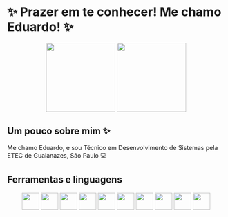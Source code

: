# ✨ Prazer em te conhecer! Me chamo Eduardo! ✨

<p align="center">
  <img height="160em" src="https://github-readme-stats.vercel.app/api/?username=edufrn&show_icons=true&theme=radical&count_private=true"/>
  <img height="160em" src="https://github-readme-stats.vercel.app/api/top-langs/?username=edufrn&theme=radical&layout=compact"/>
</p>

## Um pouco sobre mim ✨
Me chamo Eduardo, e sou Técnico em Desenvolvimento de Sistemas pela ETEC de Guaianazes, São Paulo 💻

## Ferramentas e linguagens
<p align="center">
  <img height="40" src="https://cdn.jsdelivr.net/gh/devicons/devicon/icons/html5/html5-original.svg" />
  <img height="40" src="https://cdn.jsdelivr.net/gh/devicons/devicon/icons/css3/css3-original.svg" />
  <img height="40" src="https://cdn.jsdelivr.net/gh/devicons/devicon/icons/javascript/javascript-original.svg" />
  <img height="40" src="https://cdn.jsdelivr.net/gh/devicons/devicon/icons/php/php-original.svg" />
  <img height="40" src="https://cdn.jsdelivr.net/gh/devicons/devicon/icons/laravel/laravel-plain.svg" />
  <img height="40" src="https://cdn.jsdelivr.net/gh/devicons/devicon/icons/mysql/mysql-original.svg" />
  <img height="40" src="https://cdn.jsdelivr.net/gh/devicons/devicon/icons/java/java-original.svg" />
  <img height="40" src="https://cdn.jsdelivr.net/gh/devicons/devicon/icons/python/python-original.svg" />
  <img height="40" src="https://cdn.jsdelivr.net/gh/devicons/devicon/icons/react/react-original.svg" />
  <img height="40" src="https://cdn.jsdelivr.net/gh/devicons/devicon/icons/vscode/vscode-original.svg" />
</p>
